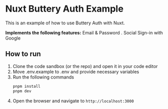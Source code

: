 # Nuxt Buttery Auth Example

This is an example of how to use Buttery Auth with Nuxt.

**Implements the following features:**
Email & Password . Social Sign-in with Google

## How to run

1. Clone the code sandbox (or the repo) and open it in your code editor
2. Move .env.example to .env and provide necessary variables
3. Run the following commands
   ```bash
   pnpm install
   pnpm dev
   ```
4. Open the browser and navigate to `http://localhost:3000`
